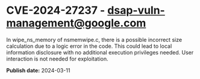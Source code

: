 # CVE-2024-27237 - dsap-vuln-management@google.com

In wipe_ns_memory of nsmemwipe.c, there is a possible incorrect size calculation due to a logic error in the code. This could lead to local information disclosure with no additional execution privileges needed. User interaction is not needed for exploitation.

**Publish date:** 2024-03-11
